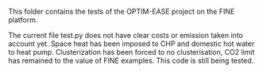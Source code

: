 This folder contains the tests of the OPTIM-EASE project on the FINE platform.

The current file test.py does not have clear costs or emission taken into account yet. Space heat has been imposed to CHP and domestic hot water to heat pump. Clusterization has been forced to no clusterisation, CO2 limit has remained to the value of FINE examples. This code is still being tested.
